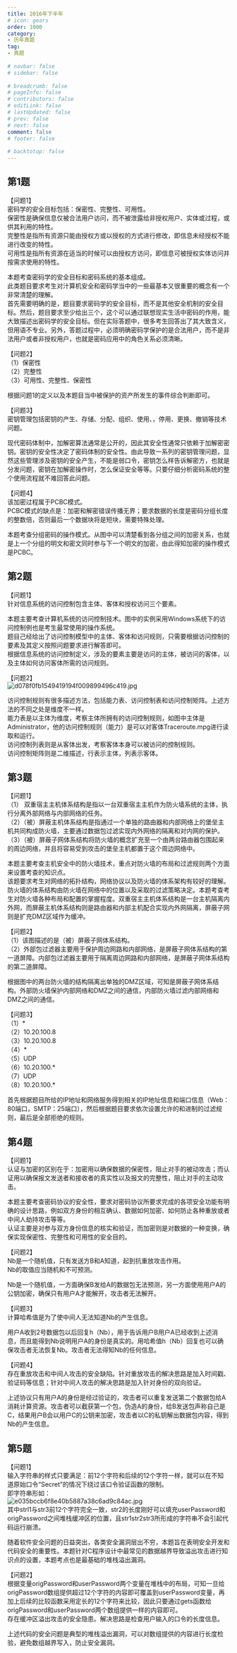 ```yaml
---  
title: 2016年下半年  
# icon: gears  
order: 1000  
category:  
- 历年真题  
tag:  
- 真题  
  
# navbar: false  
# sidebar: false  
  
# breadcrumb: false  
# pageInfo: false  
# contributors: false  
# editLink: false  
# lastUpdated: false  
# prev: false  
# next: false  
comment: false  
# footer: false  
  
# backtotop: false  
---  
```

## 第1题 ##

【问题1】  
密码学的安全目标包括：保密性、完整性、可用性。  
保密性是确保信息仅被合法用户访问，而不被泄露给非授权用户、实体或过程，或供其利用的特性。  
完整性是指所有资源只能由授权方或以授权的方式进行修改，即信息未经授权不能进行改变的特性。  
可用性是指所有资源在适当的时候可以由授权方访问，即信息可被授权实体访问并按需求使用的特性。  
  
本题考查密码学的安全目标和密码系统的基本组成。  
此类题目要求考生对汁算机安全和密码学当中的一些最基本又很重要的概念有一个非常清楚的理解。  
首先需要明确的是，题目要求密码学的安全目标，而不是其他安全机制的安全目标。然后，题目要求至少给出三个，这个可以通过联想现实生活中密码的作用，能大致描述出密码学的安全目标。但在实际答题中，很多考生回答出了其大致含义，但用语不专业。另外，答题过程中，必须明确密码学保护的是合法用户，而不是非法用户或者非授权用户，也就是密码应用中的角色关系必须清晰。  
  
【问题2】  
（1）保密性  
（2）完整性  
（3）可用性、完整性、保密性  
  
根据问题1的定义以及本题目当中被保护的资产所发生的事件综合判断即可。  
  
【问题3】  
密钥管理包括密钥的产生、存储、分配、组织、使用、，停用、更换、撤销等技术问题。  
  
现代密码体制中，加解密算法通常是公开的，因此其安全性通常只依赖于加解密密钥。密钥的安全性决定了密码体制的安全性。由此导致一系列的密钥管理问题，显然这些管理涉及密钥的安全产生，不能是弱口令，密钥怎么样告诉解密方，也就是分发问题，密钥在加解密操作时，怎么保证安全等等。只要仔细分析密码系统的整个使用流程就不难回答此问题。  
  
【问题4】  
该加密过程属于PCBC模式。  
PCBC模式的缺点是：加密和解密错误传播无界；要求数据的长度是密码分组长度的整数倍，否则最后一个数据块将是短块，需要特殊处理。  
  
本题考查分组密码的操作模式。从图中可以清楚看到各分组之间的加密关系，也就是上一个分组的明文和密文同时参与下一个明文的加密，由此得知加密的操作模式是PCBC。  


## 第2题 ##

【问题1】  
针对信息系统的访问控制包含主体、客体和授权访问三个要素。  
  
本题主要考查计算机系统的访问控制技术。图中的实例采用Windows系统下的访问控制例也是考生最常使用的操作系统。  
题目己经给出了访问控制模型中的主体、客体和访问规则，只需要根据访问控制的要素及其定义按照问题要求进行解答即可。  
根据信息系统的访问控制定义，涉及的要素主要是访问的主体，被访问的客体，以及主体如何访问客体所需的访问规则。  
  
【问题2】  
![d078f0fb1549419194f009899496c419.jpg][]  
  
访问控制规则有很多描述方法，包括能力表、访问控制表和访问控制矩阵。上述方法的不同之处是维度不一样。  
能力表是以主体为维度，考察主体所拥有的访问控制规则，如图中主体是Administrator，他的访问控制规则（能力）是可以对客体Traceroute.mpg进行读取和运行。  
访问控制列表则是从客体出发，考察客体本身可以被访问的控制规则。  
访问控制矩阵则是二维描述，行表示主体，列表示客体。  


## 第3题 ##

【问题1】  
（1） 双重宿主主机体系结构是指以一台双重宿主主机作为防火墙系统的主体，执行分离外部网络与内部网络的任务。  
（2）（被）屏蔽主机体系结构是指通过一个单独的路由器和内部网络上的堡垒主机共同构成防火墙，主要通过数据包过滤实现内外网络的隔离和对内网的保护。  
（3）（被）屏蔽子网体系结构将防火墙的概念扩充至一个由两台路由器包围起来的周边网络，并且将容易受到攻击的堡垒主机都置于这个周边网络中。  
  
本题主要考查主机安全中的防火墙技术，重点对防火墙的布局和过滤规则两个方面来设置考查的知识点。  
该题要求考生对网络的拓扑结构，网络协议以及防火墙的体系架构有较好的理解。  
防火墙的体系结构由防火墙在网络中的位置以及采取的过滤策略决定。本题考查考生对防火墙各种布局和配置的掌握程度。双重宿主主机体系结构是一台主机隔离内外网，而屏蔽主机体系结构则是路由器和内部主机配合实现内外网隔离，屏蔽子网则是扩充DMZ区域作为缓冲。  
  
【问题2】  
（1）该图描述的是（被）屏蔽子网体系结构。  
（2）外部包过滤器主要用于保护周边网路和内部网络，是屏蔽子网体系结构的第一道屏障。内部包过滤器主要用于隔离周边网路和内部网络，是屏蔽子网体系结构的第二道屏障。  
  
根据图中的两台防火墙的结构隔离出单独的DMZ区域，可知是屏蔽子网体系结构。外部防火墙保护内部网络和DMZ之间的通信，内部防火墙过滤内部网络和DMZ之间的通信。  
  
【问题3】  
（1）\*  
（2）10.20.100.8  
（3）10.20.100.8  
（4）\*  
（5）UDP  
（6）10.20.100.\*  
（7）UDP  
（8）10.20.100.\*  
  
首先根据题目所给的IP地址和网络服务得到相关的IP地址信息和端口信息（Web：80端口，SMTP：25端口），然后根据题目要求依次设置允许的和进制的过滤规则，最后是全部拒绝的规则。  


## 第4题 ##

【问题1】  
认证与加密的区别在于：加密用以确保数据的保密性，阻止对手的被动攻击；而认证用以确保报文发送者和接收者的真实性以及报文的完整性，阻止对手的主动攻击。  
  
本题主要考查密码协议的安全性，要求对密码协议所要求完成的各项安全功能有明确的设计思路，例如双方身份的相互确认、数据如何加密、如何防止各种重放或者中间人劫持攻击等等。  
认证主要是对参与双方身份信息的核实和验证，而加密则是对数据的一种变换，确保实现保密性、完整性和可用性的安全目的。  
  
【问题2】  
Nb是一个随机值，只有发送方B和A知道，起到抗重放攻击作用。  
Nb的取值应当随机和不可预测。  
  
Nb是一个随机值，一方面确保B发给A的数据包无法预测，另一方面使用用户A的公钥加密，确保只有用户A才能解开，攻击者无法解开。  
  
【问题3】  
计算哈希值是为了使中间人无法知道Nb的产生信息。  
  
用户A收到2号数据包以后回复h（Nb），用于告诉用户B用户A已经收到上述消息，而且能得到Nb说明用户A的身份是真实的。用哈希值h（Nb）回复也可以确保攻击者无法恢复Nb。攻击者无法得知Nb的任何信息。  
  
【问题4】  
存在重放攻击和中间人攻击的安全缺陷。针对重放攻击的解决思路是加入时间戳、验证码等信息；针对中间人攻击的解决思路是加入针对身份的双向验证。  
  
上述协议只有用户A的身份是经过验证的，攻击者可以重复发送第二个数据包给A消耗计算资源。攻击者可以截获第一个包，伪造A的身份，给B发送包声称自己是C，结果用户B会以用户C的公钥来加密，攻击者以C的私钥解出数据包内容，得到Nb的产生信息。  


## 第5题 ##

【问题1】  
输入字符串的样式只要满足：前12个字符和后续的12个字符一样，就可以在不知道原始口令“Secret”的情况下绕过该口令验证函数的限制。  
即字符串形如：  
![e035bccb6f8e40b5887a38c6ad9c84ac.jpg][]  
其中strl1与str3前12个字符完全一致，str2的长度刚好可以填充userPassword和origPassword之间堆栈缓冲区的位置，且str1str2str3所形成的字符串不会引起代码运行崩溃。  
  
随着软件安全问题的日益突出，各类安全漏洞层出不穷，本题旨在表明安全开发和代码安全的重要性。本题针对C程序设计中最常见的数据越界导致溢出攻击进行知识点的设置，本题考点也是最基础的堆栈溢出漏洞。  
  
【问题2】  
根据变量origPassword和userPassword两个变量在堆栈中的布局，可知一旦给origPassword数组提供超过12个字符的内容即可覆盖到userPassword变量，再加上后续的比较函数采用定长的12个字符来比较，因此只要通过gets函数给origPassword和userPassword两个数组提供一样的内容即可。  
存在缓冲区溢出攻击的安全隐患。解决思路是检查用户输入的口令的长度信息。  
  
上述代码的安全问题是典型的堆栈溢出漏洞，可以对数组提供的内容进行长度检验，避免数组越界写入，防止安全漏洞。  



[d078f0fb1549419194f009899496c419.jpg]: https://www.xkxxkx.cn/file/exam/software/信息安全工程师/案例/第2题/d078f0fb1549419194f009899496c419.jpg
[e035bccb6f8e40b5887a38c6ad9c84ac.jpg]: https://www.xkxxkx.cn/file/exam/software/信息安全工程师/案例/第5题/e035bccb6f8e40b5887a38c6ad9c84ac.jpg
